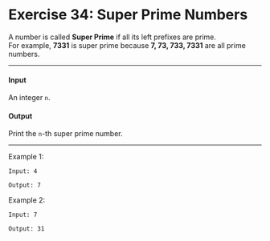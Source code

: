 # Exercise 34: Super Prime Numbers

A number is called **Super Prime** if all its left prefixes are prime.  
For example, **7331** is super prime because **7, 73, 733, 7331** are all prime numbers.

---

#### Input
An integer `n`.

#### Output
Print the `n`-th super prime number.

---

Example 1:
```
Input: 4
```
```
Output: 7
```

Example 2:
```
Input: 7
```
```
Output: 31
```


